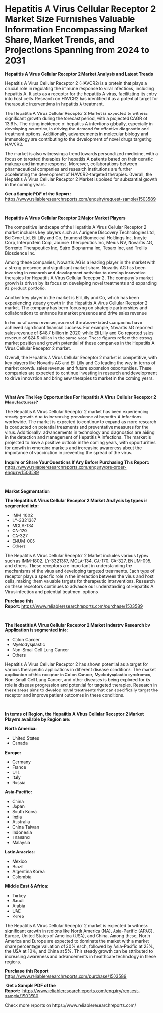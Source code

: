 <p><h1>Hepatitis A Virus Cellular Receptor 2 Market Size Furnishes Valuable Information Encompassing Market Share, Market Trends, and Projections Spanning from 2024 to 2031</h1></p><p><strong>Hepatitis A Virus Cellular Receptor 2 Market Analysis and Latest Trends</strong></p>
<p><p>Hepatitis A Virus Cellular Receptor 2 (HAVCR2) is a protein that plays a crucial role in regulating the immune response to viral infections, including hepatitis A. It acts as a receptor for the hepatitis A virus, facilitating its entry into host cells. Research on HAVCR2 has identified it as a potential target for therapeutic interventions in hepatitis A treatment.</p><p>The Hepatitis A Virus Cellular Receptor 2 Market is expected to witness significant growth during the forecast period, with a projected CAGR of 13.6%. The rising incidence of hepatitis A infections globally, especially in developing countries, is driving the demand for effective diagnostic and treatment options. Additionally, advancements in molecular biology and immunology are contributing to the development of novel drugs targeting HAVCR2.</p><p>The market is also witnessing a trend towards personalized medicine, with a focus on targeted therapies for hepatitis A patients based on their genetic makeup and immune response. Moreover, collaborations between pharmaceutical companies and research institutions are further accelerating the development of HAVCR2-targeted therapies. Overall, the Hepatitis A Virus Cellular Receptor 2 Market is poised for substantial growth in the coming years.</p></p>
<p><strong>Get a Sample PDF of the Report:&nbsp;</strong> <a href="https://www.reliableresearchreports.com/enquiry/request-sample/1503589">https://www.reliableresearchreports.com/enquiry/request-sample/1503589</a></p>
<p>&nbsp;</p>
<p><strong>Hepatitis A Virus Cellular Receptor 2 Major Market Players</strong></p>
<p><p>The competitive landscape of the Hepatitis A Virus Cellular Receptor 2 market includes key players such as Aurigene Discovery Technologies Ltd, BeiGene Ltd, Eli Lilly and Co, Enumeral Biomedical Holdings Inc, Incyte Corp, Interprotein Corp, Jounce Therapeutics Inc, Merus NV, Novartis AG, Sorrento Therapeutics Inc, Sutro Biopharma Inc, Tesaro Inc, and Trellis Bioscience Inc.</p><p>Among these companies, Novartis AG is a leading player in the market with a strong presence and significant market share. Novartis AG has been investing in research and development activities to develop innovative therapies for Hepatitis A Virus Cellular Receptor 2. The company's market growth is driven by its focus on developing novel treatments and expanding its product portfolio.</p><p>Another key player in the market is Eli Lilly and Co, which has been experiencing steady growth in the Hepatitis A Virus Cellular Receptor 2 market. The company has been focusing on strategic partnerships and collaborations to enhance its market presence and drive sales revenue.</p><p>In terms of sales revenue, some of the above-listed companies have achieved significant financial success. For example, Novartis AG reported sales revenue of $48.7 billion in 2020, while Eli Lilly and Co reported sales revenue of $24.5 billion in the same year. These figures reflect the strong market position and growth potential of these companies in the Hepatitis A Virus Cellular Receptor 2 market.</p><p>Overall, the Hepatitis A Virus Cellular Receptor 2 market is competitive, with key players like Novartis AG and Eli Lilly and Co leading the way in terms of market growth, sales revenue, and future expansion opportunities. These companies are expected to continue investing in research and development to drive innovation and bring new therapies to market in the coming years.</p></p>
<p>&nbsp;</p>
<p><strong>What Are The Key Opportunities For Hepatitis A Virus Cellular Receptor 2 Manufacturers?</strong></p>
<p><p>The Hepatitis A Virus Cellular Receptor 2 market has been experiencing steady growth due to increasing prevalence of hepatitis A infections worldwide. The market is expected to continue to expand as more research is conducted on potential treatments and preventative measures for the virus. Additionally, advancements in technology and diagnostics are aiding in the detection and management of Hepatitis A infections. The market is projected to have a positive outlook in the coming years, with opportunities for growth in emerging markets and increasing awareness about the importance of vaccination in preventing the spread of the virus.</p></p>
<p><strong>Inquire or Share Your Questions If Any Before Purchasing This Report:</strong> <a href="https://www.reliableresearchreports.com/enquiry/pre-order-enquiry/1503589">https://www.reliableresearchreports.com/enquiry/pre-order-enquiry/1503589</a></p>
<p>&nbsp;</p>
<p><strong>Market Segmentation</strong></p>
<p><strong>The Hepatitis A Virus Cellular Receptor 2 Market Analysis by types is segmented into:</strong></p>
<p><ul><li>IMM-1802</li><li>LY-3321367</li><li>MCLA-134</li><li>CA-170</li><li>CA-327</li><li>ENUM-005</li><li>Others</li></ul></p>
<p><p>The Hepatitis A Virus Cellular Receptor 2 Market includes various types such as IMM-1802, LY-3321367, MCLA-134, CA-170, CA-327, ENUM-005, and others. These receptors are important in understanding the mechanisms of the virus and developing targeted treatments. Each type of receptor plays a specific role in the interaction between the virus and host cells, making them valuable targets for therapeutic interventions. Research on these receptors continues to advance our understanding of Hepatitis A Virus infection and potential treatment options.</p></p>
<p><strong>Purchase this Report:&nbsp;</strong><a href="https://www.reliableresearchreports.com/purchase/1503589">https://www.reliableresearchreports.com/purchase/1503589</a></p>
<p>&nbsp;</p>
<p><strong>The Hepatitis A Virus Cellular Receptor 2 Market Industry Research by Application is segmented into:</strong></p>
<p><ul><li>Colon Cancer</li><li>Myelodysplastic</li><li>Non-Small Cell Lung Cancer</li><li>Others</li></ul></p>
<p><p>Hepatitis A Virus Cellular Receptor 2 has shown potential as a target for various therapeutic applications in different disease conditions. The market application of this receptor in Colon Cancer, Myelodysplastic syndromes, Non-Small Cell Lung Cancer, and other diseases is being explored for its role in disease progression and potential for targeted therapies. Research in these areas aims to develop novel treatments that can specifically target the receptor and improve patient outcomes in these conditions.</p></p>
<p>&nbsp;</p>
<p><strong>In terms of Region, the Hepatitis A Virus Cellular Receptor 2 Market Players available by Region are:</strong></p>
<p>
    <p> <strong> North America: </strong>
        <ul>
            <li>United States</li>
            <li>Canada</li>
        </ul>
        </p> 
    <p> <strong> Europe: </strong>
        <ul>
            <li>Germany</li>
            <li>France</li>
            <li>U.K.</li>
            <li>Italy</li>
            <li>Russia</li>
        </ul>
        </p> 
    <p> <strong> Asia-Pacific: </strong>
        <ul>
            <li>China</li>
            <li>Japan</li>
            <li>South Korea</li>
            <li>India</li>
            <li>Australia</li>
            <li>China Taiwan</li>
            <li>Indonesia</li>
            <li>Thailand</li>
            <li>Malaysia</li>
        </ul>
        </p> 
    <p> <strong> Latin America: </strong>
        <ul>
            <li>Mexico</li>
            <li>Brazil</li>
            <li>Argentina Korea</li>
            <li>Colombia</li>
        </ul>
        </p> 
    <p> <strong> Middle East & Africa: </strong>
        <ul>
            <li>Turkey</li>
            <li>Saudi</li>
            <li>Arabia</li>
            <li>UAE</li>
            <li>Korea</li>
        </ul>
    </p>
    </p>
<p><p>The Hepatitis A Virus Cellular Receptor 2 market is expected to witness significant growth in regions like North America (NA), Asia-Pacific (APAC), Europe, United States of America (USA), and China. Among these, North America and Europe are expected to dominate the market with a market share percentage valuation of 30% each, followed by Asia-Pacific at 25%, the USA at 10%, and China at 5%. This steady growth can be attributed to increasing awareness and advancements in healthcare technology in these regions.</p></p>
<p><strong>Purchase this Report: </strong><a href="https://www.reliableresearchreports.com/purchase/1503589">https://www.reliableresearchreports.com/purchase/1503589</a></p>
<p>&nbsp;<strong>Get a Sample PDF of the Report:&nbsp;&nbsp;</strong><a href="https://www.reliableresearchreports.com/enquiry/request-sample/1503589">https://www.reliableresearchreports.com/enquiry/request-sample/1503589</a></p>
<p><strong></strong></p>
<p>Check more reports on https://www.reliableresearchreports.com/</p>